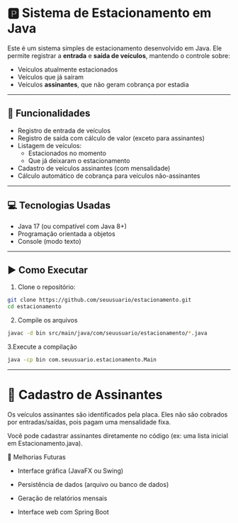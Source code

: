 # 🅿️ Sistema de Estacionamento em Java

Este é um sistema simples de estacionamento desenvolvido em Java. Ele permite registrar a **entrada** e **saída de veículos**, mantendo o controle sobre:

- Veículos atualmente estacionados
- Veículos que já saíram
- Veículos **assinantes**, que não geram cobrança por estadia

---

## 🚗 Funcionalidades

- Registro de entrada de veículos
- Registro de saída com cálculo de valor (exceto para assinantes)
- Listagem de veículos:
  - Estacionados no momento
  - Que já deixaram o estacionamento
- Cadastro de veículos assinantes (com mensalidade)
- Cálculo automático de cobrança para veículos não-assinantes

---

## 💻 Tecnologias Usadas

- Java 17 (ou compatível com Java 8+)
- Programação orientada a objetos
- Console (modo texto)

---

## ▶️ Como Executar

1. Clone o repositório:

```bash
git clone https://github.com/seuusuario/estacionamento.git
cd estacionamento
```

2. Compile os arquivos

```bash
javac -d bin src/main/java/com/seuusuario/estacionamento/*.java
```

3.Execute a compilação
```bash
java -cp bin com.seuusuario.estacionamento.Main
```

---

# 👥 Cadastro de Assinantes

Os veículos assinantes são identificados pela placa. Eles não são cobrados por entradas/saídas, pois pagam uma mensalidade fixa.

Você pode cadastrar assinantes diretamente no código (ex: uma lista inicial em Estacionamento.java).

📌 Melhorias Futuras
- Interface gráfica (JavaFX ou Swing)

- Persistência de dados (arquivo ou banco de dados)

- Geração de relatórios mensais

- Interface web com Spring Boot
